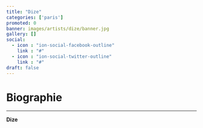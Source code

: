 ```yaml
---
title: "Dize"
categories: ['paris']
promoted: 0
banner: images/artists/dize/banner.jpg
gallery: []
social:
  - icon : "ion-social-facebook-outline"
    link : "#"
  - icon : "ion-social-twitter-outline"
    link : "#"
draft: false
---
```


# Biographie
---

**Dize**
